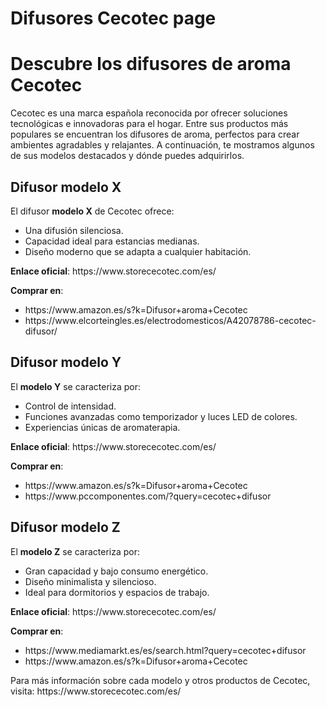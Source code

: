 # Difusores Cecotec page

# Descubre los difusores de aroma Cecotec

Cecotec es una marca española reconocida por ofrecer soluciones tecnológicas e innovadoras para el hogar. Entre sus productos más populares se encuentran los difusores de aroma, perfectos para crear ambientes agradables y relajantes. A continuación, te mostramos algunos de sus modelos destacados y dónde puedes adquirirlos.

## Difusor modelo X

El difusor **modelo X** de Cecotec ofrece:

- Una difusión silenciosa.
- Capacidad ideal para estancias medianas.
- Diseño moderno que se adapta a cualquier habitación.

**Enlace oficial**: https\://www\.storececotec.com/es/

**Comprar en**:

- https\://www\.amazon.es/s?k=Difusor+aroma+Cecotec
- https\://www\.elcorteingles.es/electrodomesticos/A42078786-cecotec-difusor/

## Difusor modelo Y

El **modelo Y** se caracteriza por:

- Control de intensidad.
- Funciones avanzadas como temporizador y luces LED de colores.
- Experiencias únicas de aromaterapia.

**Enlace oficial**: https\://www\.storececotec.com/es/

**Comprar en**:

- https\://www\.amazon.es/s?k=Difusor+aroma+Cecotec
- https\://www\.pccomponentes.com/?query=cecotec+difusor

## Difusor modelo Z

El **modelo Z** se caracteriza por:

- Gran capacidad y bajo consumo energético.
- Diseño minimalista y silencioso.
- Ideal para dormitorios y espacios de trabajo.

**Enlace oficial**: https\://www\.storececotec.com/es/

**Comprar en**:

- https\://www\.mediamarkt.es/es/search.html?query=cecotec+difusor
- https\://www\.amazon.es/s?k=Difusor+aroma+Cecotec

Para más información sobre cada modelo y otros productos de Cecotec, visita: https\://www\.storececotec.com/es/
